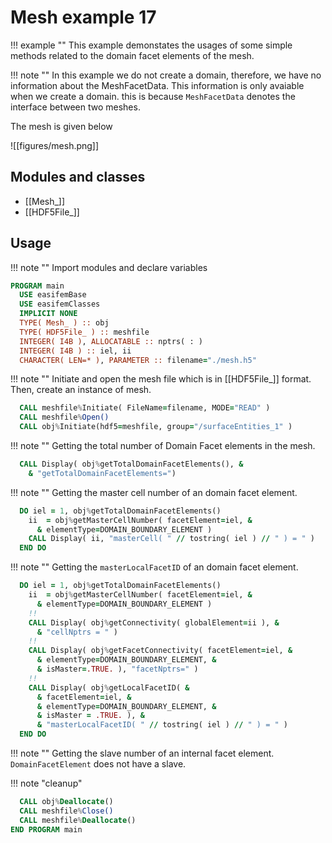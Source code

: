 # Mesh example 17

!!! example ""
    This example demonstates the usages of some simple methods related to the domain facet elements of the mesh.

!!! note ""
    In this example we do not create a domain, therefore, we have no information about the MeshFacetData. This information is only avaiable when we create a domain. this is because `MeshFacetData` denotes the interface between two meshes.

The mesh is given below

![[figures/mesh.png]]

## Modules and classes

- [[Mesh_]]
- [[HDF5File_]]

## Usage

!!! note ""
    Import modules and declare variables

``` fortran
PROGRAM main
  USE easifemBase
  USE easifemClasses
  IMPLICIT NONE
  TYPE( Mesh_ ) :: obj
  TYPE( HDF5File_ ) :: meshfile
  INTEGER( I4B ), ALLOCATABLE :: nptrs( : )
  INTEGER( I4B ) :: iel, ii
  CHARACTER( LEN=* ), PARAMETER :: filename="./mesh.h5"
```

!!! note ""
    Initiate and open the mesh file which is in [[HDF5File_]] format. Then, create an instance of mesh.

```fortran
  CALL meshfile%Initiate( FileName=filename, MODE="READ" )
  CALL meshfile%Open()
  CALL obj%Initiate(hdf5=meshfile, group="/surfaceEntities_1" )
```

!!! note ""
    Getting the total number of Domain Facet elements in the mesh.

```fortran
  CALL Display( obj%getTotalDomainFacetElements(), &
    & "getTotalDomainFacetElements=")
```

!!! note ""
    Getting the master cell number of an domain facet element.

```fortran
  DO iel = 1, obj%getTotalDomainFacetElements()
    ii  = obj%getMasterCellNumber( facetElement=iel, &
      & elementType=DOMAIN_BOUNDARY_ELEMENT )
    CALL Display( ii, "masterCell( " // tostring( iel ) // " ) = " )
  END DO
```

!!! note ""
    Getting the `masterLocalFacetID` of an domain facet element.

```fortran
  DO iel = 1, obj%getTotalDomainFacetElements()
    ii  = obj%getMasterCellNumber( facetElement=iel, &
      & elementType=DOMAIN_BOUNDARY_ELEMENT )
    !!
    CALL Display( obj%getConnectivity( globalElement=ii ), &
      & "cellNptrs = " )
    !!
    CALL Display( obj%getFacetConnectivity( facetElement=iel, &
      & elementType=DOMAIN_BOUNDARY_ELEMENT, &
      & isMaster=.TRUE. ), "facetNptrs=" )
    !!
    CALL Display( obj%getLocalFacetID( &
      & facetElement=iel, &
      & elementType=DOMAIN_BOUNDARY_ELEMENT, &
      & isMaster = .TRUE. ), &
      & "masterLocalFacetID( " // tostring( iel ) // " ) = " )
  END DO
```

!!! note ""
    Getting the slave number of an internal facet element. `DomainFacetElement` does not have a slave.

!!! note "cleanup"

```fortran
  CALL obj%Deallocate()
  CALL meshfile%Close()
  CALL meshfile%Deallocate()
END PROGRAM main
```
